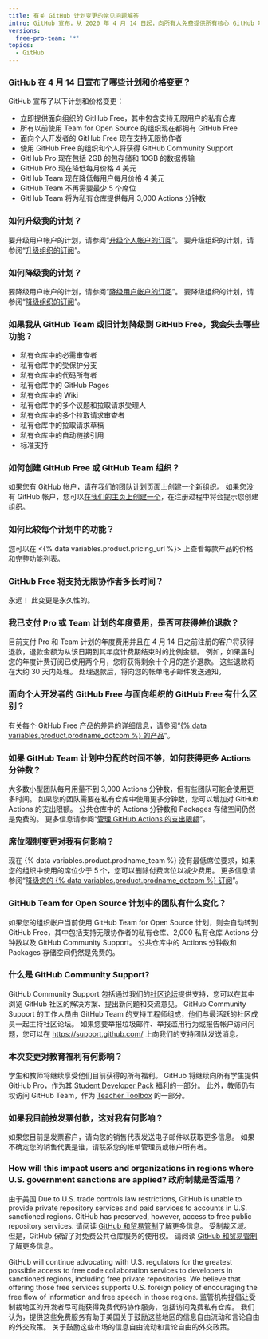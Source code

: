 ```yaml
---
title: 有关 GitHub 计划变更的常见问题解答
intro: GitHub 宣布，从 2020 年 4 月 14 日起，向所有人免费提供所有核心 GitHub 功能。
versions:
  free-pro-team: '*'
topics:
  - GitHub
---
```


### GitHub 在 4 月 14 日宣布了哪些计划和价格变更？

GitHub 宣布了以下计划和价格变更：

- 立即提供面向组织的 GitHub Free，其中包含支持无限用户的私有仓库
- 所有以前使用 Team for Open Source 的组织现在都拥有 GitHub Free
- 面向个人开发者的 GitHub Free 现在支持无限协作者
- 使用 GitHub Free 的组织和个人将获得 GitHub Community Support
- GitHub Pro 现在包括 2GB 的包存储和 10GB 的数据传输
- GitHub Pro 现在降低每月价格 4 美元
- GitHub Team 现在降低每用户每月价格 4 美元
- GitHub Team 不再需要最少 5 个席位
- GitHub Team 将为私有仓库提供每月 3,000 Actions 分钟数

### 如何升级我的计划？

要升级用户帐户的计划，请参阅“[升级个人帐户的订阅](/github/setting-up-and-managing-billing-and-payments-on-github/upgrading-your-github-subscription#upgrading-your-personal-accounts-subscription)”。 要升级组织的计划，请参阅“[升级组织的订阅](/github/setting-up-and-managing-billing-and-payments-on-github/upgrading-your-github-subscription#upgrading-your-organizations-subscription)”。

### 如何降级我的计划？

要降级用户帐户的计划，请参阅“[降级用户帐户的订阅](/github/setting-up-and-managing-billing-and-payments-on-github/downgrading-your-github-subscription#downgrading-your-user-accounts-subscription)”。 要降级组织的计划，请参阅“[降级组织的订阅](/github/setting-up-and-managing-billing-and-payments-on-github/downgrading-your-github-subscription#downgrading-your-organizations-subscription)”。

### 如果我从 GitHub Team 或旧计划降级到 GitHub Free，我会失去哪些功能？
- 私有仓库中的必需审查者
- 私有仓库中的受保护分支
- 私有仓库中的代码所有者
- 私有仓库中的 GitHub Pages
- 私有仓库中的 Wiki
- 私有仓库中的多个议题和拉取请求受理人
- 私有仓库中的多个拉取请求审查者
- 私有仓库中的拉取请求草稿
- 私有仓库中的自动链接引用
- 标准支持

### 如何创建 GitHub Free 或 GitHub Team 组织？

如果您有 GitHub 帐户，请在我们的[团队计划页面](https://github.com/organizations/plan)上创建一个新组织。 如果您没有 GitHub 帐户，您可以[在我们的主页上创建一个](https://github.com/)，在注册过程中将会提示您创建组织。

### 如何比较每个计划中的功能？

您可以在 <{% data variables.product.pricing_url %}> 上查看每款产品的价格和完整功能列表。

### GitHub Free 将支持无限协作者多长时间？

永远！ 此变更是永久性的。

### 我已支付 Pro 或 Team 计划的年度费用，是否可获得差价退款？

目前支付 Pro 和 Team 计划的年度费用并且在 4 月 14 日之前注册的客户将获得退款，退款金额为从该日期到其年度计费期结束时的比例金额。 例如，如果届时您的年度计费订阅已使用两个月，您将获得剩余十个月的差价退款。 这些退款将在大约 30 天内处理。 处理退款后，将向您的帐单电子邮件发送通知。

### 面向个人开发者的 GitHub Free 与面向组织的 GitHub Free 有什么区别？

有关每个 GitHub Free 产品的差异的详细信息，请参阅“[{% data variables.product.prodname_dotcom %} 的产品](/articles/github-s-products)”。

### 如果 GitHub Team 计划中分配的时间不够，如何获得更多 Actions 分钟数？

大多数小型团队每月用量不到 3,000 Actions 分钟数，但有些团队可能会使用更多时间。 如果您的团队需要在私有仓库中使用更多分钟数，您可以增加对 GitHub Actions 的支出限额。 公共仓库中的 Actions 分钟数和 Packages 存储空间仍然是免费的。 更多信息请参阅“[管理 GitHub Actions 的支出限额](/github/setting-up-and-managing-billing-and-payments-on-github/managing-your-spending-limit-for-github-actions)”。

### 席位限制变更对我有何影响？

现在 {% data variables.product.prodname_team %} 没有最低席位要求，如果您的组织中使用的席位少于 5 个，您可以删除付费席位以减少费用。 更多信息请参阅“[降级您的 {% data variables.product.prodname_dotcom %} 订阅](/github/setting-up-and-managing-billing-and-payments-on-github/downgrading-your-github-subscription#removing-paid-seats-from-your-organization)”。

### GitHub Team for Open Source 计划中的团队有什么变化？

如果您的组织帐户当前使用 GitHub Team for Open Source 计划，则会自动转到 GitHub Free，其中包括支持无限协作者的私有仓库、2,000 私有仓库 Actions 分钟数以及 GitHub Community Support。 公共仓库中的 Actions 分钟数和 Packages 存储空间仍然是免费的。

### 什么是 GitHub Community Support?

GitHub Community Support 包括通过我们的[社区论坛](https://github.community/)提供支持，您可以在其中浏览 GitHub 社区的解决方案、提出新问题和交流意见。 GitHub Community Support 的工作人员由 GitHub Team 的支持工程师组成，他们与最活跃的社区成员一起主持社区论坛。 如果您要举报垃圾邮件、举报滥用行为或报告帐户访问问题，您可以在 https://support.github.com/ 上向我们的支持团队发送消息。

### 本次变更对教育福利有何影响？

学生和教师将继续享受他们目前获得的所有福利。 GitHub 将继续向所有学生提供 GitHub Pro，作为其 [Student Developer Pack](https://education.github.com/pack) 福利的一部分。 此外，教师仍有权访问 GitHub Team，作为 [Teacher Toolbox](https://education.github.com/toolbox) 的一部分。

### 如果我目前按发票付款，这对我有何影响？

如果您目前是发票客户，请向您的销售代表发送电子邮件以获取更多信息。 如果不确定您的销售代表是谁，请联系您的帐单管理员或帐户所有者。

### How will this impact users and organizations in regions where U.S. government sanctions are applied? 政府制裁是否适用？

由于美国 Due to U.S. trade controls law restrictions, GitHub is unable to provide private repository services and paid services to accounts in U.S. sanctioned regions. GitHub has preserved, however, access to free public repository services. 请阅读 [GitHub 和贸易管制](https://help.github.com/github/site-policy/github-and-trade-controls)了解更多信息。 受制裁区域。 但是，GitHub 保留了对免费公共仓库服务的使用权。 请阅读 [GitHub 和贸易管制](/github/site-policy/github-and-trade-controls)了解更多信息。

GitHub will continue advocating with U.S. regulators for the greatest possible access to free code collaboration services to developers in sanctioned regions, including free private repositories. We believe that offering those free services supports U.S. foreign policy of encouraging the free flow of information and free speech in those regions. 监管机构提倡让受制裁地区的开发者尽可能获得免费代码协作服务，包括访问免费私有仓库。 我们认为，提供这些免费服务有助于美国关于鼓励这些地区的信息自由流动和言论自由的外交政策。 关于鼓励这些市场的信息自由流动和言论自由的外交政策。
